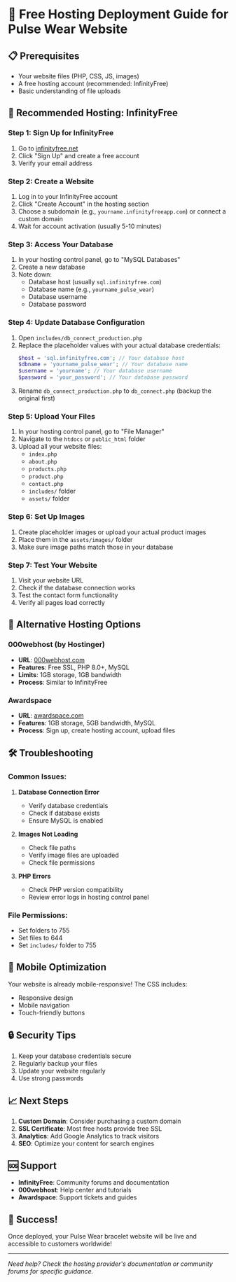 # 🚀 Free Hosting Deployment Guide for Pulse Wear Website

## 📋 Prerequisites
- Your website files (PHP, CSS, JS, images)
- A free hosting account (recommended: InfinityFree)
- Basic understanding of file uploads

## 🎯 Recommended Hosting: InfinityFree

### Step 1: Sign Up for InfinityFree
1. Go to [infinityfree.net](https://infinityfree.net)
2. Click "Sign Up" and create a free account
3. Verify your email address

### Step 2: Create a Website
1. Log in to your InfinityFree account
2. Click "Create Account" in the hosting section
3. Choose a subdomain (e.g., `yourname.infinityfreeapp.com`) or connect a custom domain
4. Wait for account activation (usually 5-10 minutes)

### Step 3: Access Your Database
1. In your hosting control panel, go to "MySQL Databases"
2. Create a new database
3. Note down:
   - Database host (usually `sql.infinityfree.com`)
   - Database name (e.g., `yourname_pulse_wear`)
   - Database username
   - Database password

### Step 4: Update Database Configuration
1. Open `includes/db_connect_production.php`
2. Replace the placeholder values with your actual database credentials:
   ```php
   $host = 'sql.infinityfree.com'; // Your database host
   $dbname = 'yourname_pulse_wear'; // Your database name
   $username = 'yourname'; // Your database username
   $password = 'your_password'; // Your database password
   ```
3. Rename `db_connect_production.php` to `db_connect.php` (backup the original first)

### Step 5: Upload Your Files
1. In your hosting control panel, go to "File Manager"
2. Navigate to the `htdocs` or `public_html` folder
3. Upload all your website files:
   - `index.php`
   - `about.php`
   - `products.php`
   - `product.php`
   - `contact.php`
   - `includes/` folder
   - `assets/` folder

### Step 6: Set Up Images
1. Create placeholder images or upload your actual product images
2. Place them in the `assets/images/` folder
3. Make sure image paths match those in your database

### Step 7: Test Your Website
1. Visit your website URL
2. Check if the database connection works
3. Test the contact form functionality
4. Verify all pages load correctly

## 🔧 Alternative Hosting Options

### 000webhost (by Hostinger)
- **URL**: [000webhost.com](https://000webhost.com)
- **Features**: Free SSL, PHP 8.0+, MySQL
- **Limits**: 1GB storage, 1GB bandwidth
- **Process**: Similar to InfinityFree

### Awardspace
- **URL**: [awardspace.com](https://awardspace.com)
- **Features**: 1GB storage, 5GB bandwidth, MySQL
- **Process**: Sign up, create hosting account, upload files

## 🛠️ Troubleshooting

### Common Issues:
1. **Database Connection Error**
   - Verify database credentials
   - Check if database exists
   - Ensure MySQL is enabled

2. **Images Not Loading**
   - Check file paths
   - Verify image files are uploaded
   - Check file permissions

3. **PHP Errors**
   - Check PHP version compatibility
   - Review error logs in hosting control panel

### File Permissions:
- Set folders to 755
- Set files to 644
- Set `includes/` folder to 755

## 📱 Mobile Optimization
Your website is already mobile-responsive! The CSS includes:
- Responsive design
- Mobile navigation
- Touch-friendly buttons

## 🔒 Security Tips
1. Keep your database credentials secure
2. Regularly backup your files
3. Update your website regularly
4. Use strong passwords

## 📈 Next Steps
1. **Custom Domain**: Consider purchasing a custom domain
2. **SSL Certificate**: Most free hosts provide free SSL
3. **Analytics**: Add Google Analytics to track visitors
4. **SEO**: Optimize your content for search engines

## 🆘 Support
- **InfinityFree**: Community forums and documentation
- **000webhost**: Help center and tutorials
- **Awardspace**: Support tickets and guides

## 🎉 Success!
Once deployed, your Pulse Wear bracelet website will be live and accessible to customers worldwide!

---
*Need help? Check the hosting provider's documentation or community forums for specific guidance.* 